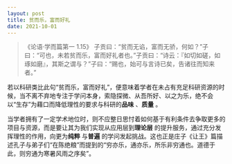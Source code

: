 ```yaml
---
layout: post
title: 贫而乐，富而好礼
date: 2021-10-01
---
```


> 《论语·学而篇第一 1.15》 子贡曰：“贫而无谄，富而无骄，何如？”子曰：“可也，未若贫而乐，富而好礼者也。”子贡曰：“诗云：『如切如磋，如琢如磨』，其斯之谓与？”子曰：“赐也，始可与言诗已矣，告诸往而知来者。”

若以科研类比此句“贫而乐，富而好礼”，便意味着学者在未占有充足科研资源的时候，当不离不弃地专注于学问本身，索隐探微、从吾所好、以之为乐，绝不会以“生存”为藉口而降低理性的要求与科研的**品味** 、**质量** 。

当学者拥有了一定学术地位时，则不应整日思忖着如何基于有利条件去争取更多的项目与资源，而是要让其为我们实现从应用层到**理论层** 的提升服务，通过充分发挥理性的作用，向更为**纯粹** 与**普遍** 的学问发起挑战。这也正是庄子《让王》篇描述孔子与弟子们“在陈绝粮”而提到的“穷亦乐，通亦乐，所乐非穷通也。道德于此，则穷通为寒暑风雨之序矣”。
